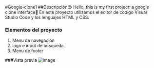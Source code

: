 #Google-clone1
##Descripción😊
Hello, this is my first project: a google clone interface🙌
En este proyecto utilizamos el editor de codigo Visual Studio Code y los lenguajes HTML y CSS.
### Elementos del proyecto
<ol>
  <li>Menu de navegación</li>
  <li>logo e input de busqueda</li>
  <li>Menu de footer</li>
</ol>

###Vista previa
![image](https://github.com/MayG22/Google-clone1/assets/151804290/5e4286ac-b916-4025-9528-a8efbf42cf67)
